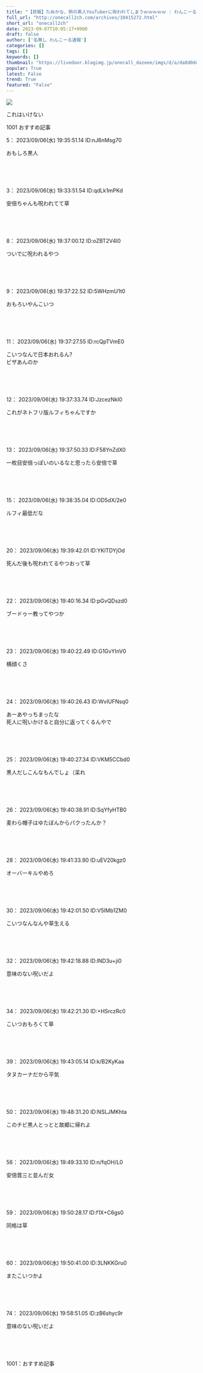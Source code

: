 ```yaml
---
title: "【悲報】たぬかな、例の黒人YouTuberに呪われてしまうｗｗｗｗｗ : わんこーる速報！"
full_url: "http://onecall2ch.com/archives/10415272.html"
short_url: "onecall2ch"
date: 2023-09-07T10:05:17+0900
draft: false
author: ['名無し わんこーる速報']
categories: []
tags: []
keywords: []
thumbnail: "https://livedoor.blogimg.jp/onecall_dazeee/imgs/d/a/da8d0dde-s.jpg"
popular: True
latest: False
trend: True
featured: "False"
---
```


![](https://livedoor.blogimg.jp/onecall_dazeee/imgs/d/a/da8d0dde-s.jpg)

<div><p>これはいけない</p> <p class="name2"> 1001 おすすめ記事</p> <p class="name2">5： 2023/09/06(水) 19:35:51.14 ID:nJ6nMsg70</p><p class="onecall"> おもしろ黒人 <br><br><br></p><br> <p class="name2">3： 2023/09/06(水) 19:33:51.54 ID:qdLk1mPKd</p><p class="onecall"> 安倍ちゃんも呪われてて草 <br><br><br></p><br> <p class="name2">8： 2023/09/06(水) 19:37:00.12 ID:oZBT2V4l0</p><p class="onecall"> ついでに呪われるやつ <br><br><br></p><br> <p class="name2">9： 2023/09/06(水) 19:37:22.52 ID:5WHzmU1t0</p><p class="onecall"> おもろいやんこいつ <br><br><br></p><br> <p class="name2">11： 2023/09/06(水) 19:37:27.55 ID:rcQpTVmE0</p><p class="onecall"> こいつなんで日本おれるん? <br> ビザあんのか <br><br><br></p><br> <p class="name2">12： 2023/09/06(水) 19:37:33.74 ID:JzcezNkl0</p><p class="onecall"> これがネトフリ版ルフィちゃんですか <br><br><br></p><br> <p class="name2">13： 2023/09/06(水) 19:37:50.33 ID:F58YnZdX0</p><p class="onecall"> 一枚目安倍っぽいのいるなと思ったら安倍で草 <br><br><br></p><br> <p class="name2">15： 2023/09/06(水) 19:38:35.04 ID:OD5dX/2e0</p><p class="onecall"> ルフィ最低だな <br><br><br></p><br> <p class="name2">20： 2023/09/06(水) 19:39:42.01 ID:YKlTDYjOd</p><p class="onecall"> 死んだ後も呪われてるやつおって草 <br><br><br></p><br> <p class="name2">22： 2023/09/06(水) 19:40:16.34 ID:pGvQDszd0</p><p class="onecall"> ブードゥー教ってやつか <br><br><br></p><br> <p class="name2">23： 2023/09/06(水) 19:40:22.49 ID:G1GvYInV0</p><p class="onecall"> 横顔くさ <br><br><br></p><br> <p class="name2">24： 2023/09/06(水) 19:40:26.43 ID:WvIUFNsq0</p><p class="onecall"> あーあやっちまったな <br> 死人に呪いかけると自分に返ってくるんやで <br><br><br></p><br> <p class="name2">25： 2023/09/06(水) 19:40:27.34 ID:VKM5CCbd0</p><p class="onecall"> 黒人だしこんなもんでしょ（呆れ <br><br><br></p><br> <p class="name2">26： 2023/09/06(水) 19:40:38.91 ID:SqYfyHTB0</p><p class="onecall"> 麦わら帽子はゆたぼんからパクったんか？ <br><br><br></p><br> <p class="name2">28： 2023/09/06(水) 19:41:33.90 ID:uEV20kgz0</p><p class="onecall"> オーバーキルやめろ <br><br><br></p><br> <p class="name2">30： 2023/09/06(水) 19:42:01.50 ID:V5IMb1ZM0</p><p class="onecall"> こいつなんなんや草生える <br><br><br></p><br> <p class="name2">32： 2023/09/06(水) 19:42:18.88 ID:lND3u+ji0</p><p class="onecall"> 意味のない呪いだよ <br><br><br></p><br> <p class="name2">34： 2023/09/06(水) 19:42:21.30 ID:+HSrczRc0</p><p class="onecall"> こいつおもろくて草 <br><br><br></p><br> <p class="name2">39： 2023/09/06(水) 19:43:05.14 ID:k/B2KyKaa</p><p class="onecall"> タヌカーナだから平気 <br><br><br></p><br> <p class="name2">50： 2023/09/06(水) 19:48:31.20 ID:NSLJMKhta</p><p class="onecall"> このチビ黒人とっとと故郷に帰れよ <br><br><br></p><br> <p class="name2">56： 2023/09/06(水) 19:49:33.10 ID:n/fqOH/L0</p><p class="onecall"> 安倍晋三と並んだ女 <br><br><br></p><br> <p class="name2">59： 2023/09/06(水) 19:50:28.17 ID:f1X+C6gs0</p><p class="onecall"> 同格は草 <br><br><br></p><br> <p class="name2">60： 2023/09/06(水) 19:50:41.00 ID:3LNKKGru0</p><p class="onecall"> またこいつかよ <br><br><br></p><br> <p class="name2">74： 2023/09/06(水) 19:58:51.05 ID:zB6shyc9r</p><p class="onecall"> 意味のない呪いだよ <br><br><br></p><br> <p class="name2">1001：おすすめ記事</p> </div>